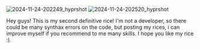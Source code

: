 ![2024-11-24-202249_hyprshot](https://github.com/user-attachments/assets/a09eb789-f907-4f9a-aed3-2a8bab71d39b) ![2024-11-24-202520_hyprshot](https://github.com/user-attachments/assets/73bb704e-ea79-43b2-8436-ed762dc33141)

Hey guys! This is my second definitive rice! I'm not a developer, so there could be many synthax errors on the code, but posting my rices, i can improve myself if you recommend to me many skills.
I hope you like my rice :).

